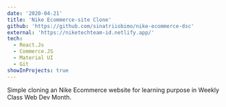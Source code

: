 ```yaml
---
date: '2020-04-21'
title: 'Nike Ecommerce-site Clone'
github: 'https://github.com/sinatriiobimo/nike-ecommerce-dsc'
external: 'https://niketechteam-id.netlify.app/'
tech:
  - React.Js
  - Commerce.JS
  - Material UI
  - Git
showInProjects: true
---
```


Simple cloning an Nike Ecommerce website for learning purpose in Weekly Class Web Dev Month.
